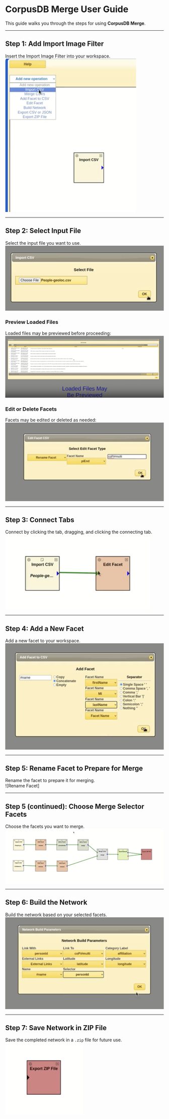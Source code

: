 # CorpusDB Merge User Guide

This guide walks you through the steps for using **CorpusDB Merge**.

---

## Step 1: Add Import Image Filter
Insert the Import Image Filter into your workspace.  
![Import Image Filter](images/merge_image/Select_Import_CSV.png)

---

## Step 2: Select Input File
Select the input file you want to use.  
![Select Input File](images/merge_image/Select_file.png)

### Preview Loaded Files
Loaded files may be previewed before proceeding:  
![File Preview](images/merge_image/Csv_preview.png)

### Edit or Delete Facets
Facets may be edited or deleted as needed:  
![Edit/Delete Facets](images/merge_image/edit_facet.png)

---

## Step 3: Connect Tabs
Connect by clicking the tab, dragging, and clicking the connecting tab.  
![Connect Tabs](images/merge_image/Connect.png)

---

## Step 4: Add a New Facet
Add a new facet to your workspace.  
![Add New Facet](images/merge_image/Add_facet.png)

---

## Step 5: Rename Facet to Prepare for Merge
Rename the facet to prepare it for merging.  
![Rename Facet]

---

## Step 5 (continued): Choose Merge Selector Facets
Choose the facets you want to merge.  
![Choose Merge Selector Facets](images/merge_image/final.png)

---

## Step 6: Build the Network
Build the network based on your selected facets.  
![Build Network](images/merge_image/Network_build.png)

---

## Step 7: Save Network in ZIP File
Save the completed network in a `.zip` file for future use.  
![Save Network](images/merge_image/Export.png)
